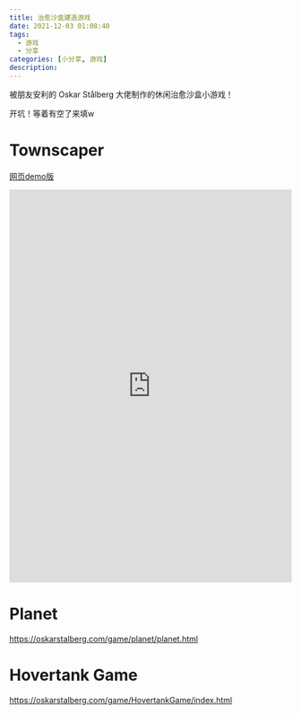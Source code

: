 ```yaml
---
title: 治愈沙盒建造游戏
date: 2021-12-03 01:08:40
tags: 
  - 游戏
  - 分享
categories: [小分享, 游戏]
description: 
---
```


被朋友安利的 Oskar Stålberg 大佬制作的休闲治愈沙盒小游戏！

<!-- more -->

开坑！等着有空了来填w

# Townscaper

[网页demo版](https://oskarstalberg.com/Townscaper/)

<iframe id="Townscaper"
	title="Townscaper"
	src="https://oskarstalberg.com/Townscaper/" 
	height="700px" 
	width="100%" 
	scrolling="auto" 
	frameborder="0">
</iframe>


# Planet

https://oskarstalberg.com/game/planet/planet.html

# Hovertank Game

https://oskarstalberg.com/game/HovertankGame/index.html